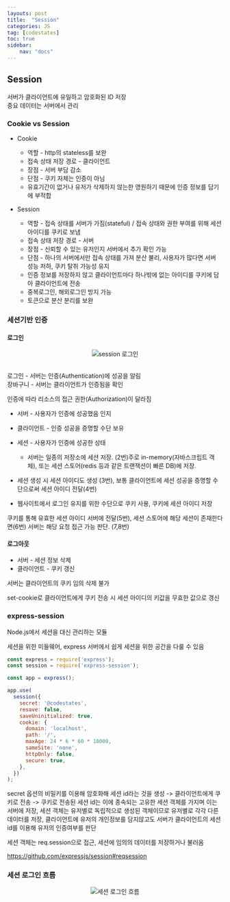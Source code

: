 ```yaml
---
layouts: post
title:  "Session"
categories: JS
tag: [codestates]
toc: true
sidebar:
    nav: "docs"
---
```


## Session

서버가 클라이언트에 유일하고 암호화된 ID 저장<br/>
중요 데이터는 서버에서 관리

### Cookie vs Session

- Cookie
  - 역할 - http의 stateless를 보완
  - 접속 상태 저장 경로 - 클라이언트
  - 장점 - 서버 부담 감소
  - 단점 - 쿠키 자체는 인증이 아님
  - 유효기간이 없거나 유저가 삭제하지 않는한 영원하기 때문에 인증 정보를 담기에 부적합

- Session
  - 역할 - 접속 상태를 서버가 가짐(stateful) / 접속 상태와 권한 부여를 위해 세션아이디를 쿠키로 보냄
  - 접속 상태 저장 경로 - 서버
  - 장점 - 신뢰할 수 있는 유저인지 서버에서 추가 확인 가능
  - 단점 - 하나의 서버에서만 접속 상태를 가져 분산 불리, 사용자가 많다면 서버 성능 저하, 쿠키 탈취 가능성 유지
  - 인증 정보를 저장하지 않고 클라이언트마다 하나밖에 없는 아이디를 쿠키에 담아 클라이언트에 전송
  - 중복로그인, 해외로그인 방지 가능
  - 토큰으로 분산 분리를 보완


### 세션기반 인증

#### 로그인

<html>
    <div style ="text-align:center">
        <img src= "https://s3.ap-northeast-2.amazonaws.com/urclass-images/_PsLhwyFA-1618305417398.png" alt="session 로그인">
    </div>
</html><br/>

로그인 - 서버는 인증(Authentication)에 성공을 알림<br/>
장바구니 - 서버는 클라이언트가 인증됨을 확인

인증에 따라 리소스의 접근 권한(Authorization)이 달라짐

- 서버 - 사용자가 인증에 성공했음 인지
- 클라이언트 - 인증 성공을 증명할 수단 보유

- 세션 - 사용자가 인증에 성공한 상태
  - 서버는 일종의 저장소에 세션 저장. (2번)주로 in-memory(자바스크립트 객체), 또는 세션 스토어(redis 등과 같은 트랜잭션이 빠른 DB)에 저장.
- 세션 생성 시 세션 아이디도 생성 (3번), 보통 클라이언트에 세션 성공을 증명할 수단으로써 세션 아이디 전달(4번)
- 웹사이트에서 로그인 유지를 위한 수단으로 쿠키 사용, 쿠키에 세션 아이디 저장

쿠키를 통해 유효한 세션 아이디 서버에 전달(5번), 세션 스토어에 해당 세션이 존재한다면(6번) 서버는 해당 요청 접근 가능 판단. (7,8번)

#### 로그아웃

- 서버 - 세션 정보 삭제
- 클라이언트 - 쿠키 갱신

서버는 클라이언트의 쿠키 임의 삭제 불가

set-cookie로 클라이언트에게 쿠키 전송 시 세션 아이디의 키값을 무효한 값으로 갱신

### express-session

Node.js에서 세션을 대신 관리하는 모듈

세션을 위한 미들웨어, express 서버에서 쉽게 세션을 위한 공간을 다룰 수 있음

```js
const express = require('express');
const session = require('express-session');

const app = express();

app.use(
  session({
    secret: '@codestates',
    resave: false,
    saveUninitialized: true,
    cookie: {
      domain: 'localhost',
      path: '/',
      maxAge: 24 * 6 * 60 * 10000,
      sameSite: 'none',
      httpOnly: false,
      secure: true,
    },
  })
);
```

secret 옵션의 비밀키를 이용해 암호화해 세션 id라는 것을 생성 -> 클라이언트에게 쿠키로 전송 -> 쿠키로 전송된 세션 id는 이에 종속되는 고유한 세션 객체를 가지며 이는 서버에 저장, 세션 객체는 유저별로 독립적으로 생성된 객체이므로 유저별로 각각 다른 데이터를 저장, 클라이언트에 유저의 개인정보를 담지않고도 서버가 클라이언트의 세션 id를 이용해 유저의 인증여부를 판단

세션 객체는 req.session으로 접근, 세션에 임의의 데이터를 저장하거나 불러옴

<https://github.com/expressjs/session#reqsession>

### 세션 로그인 흐름

<html>
    <div style ="text-align:center">
        <img src= "https://s3.ap-northeast-2.amazonaws.com/urclass-images/cTmorhCGPyy5gLizDVurb-1662911327804.png" alt="세션 로그인 흐름">
    </div>
</html><br/>
